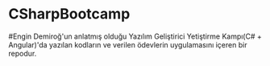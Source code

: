# CSharpBootcamp

#<a name="https://github.com/engindemirog">Engin Demiroğ</a>'un anlatmış olduğu Yazılım Geliştirici Yetiştirme Kampı(C# + Angular)'da yazılan kodların ve verilen ödevlerin uygulamasını içeren bir repodur.
